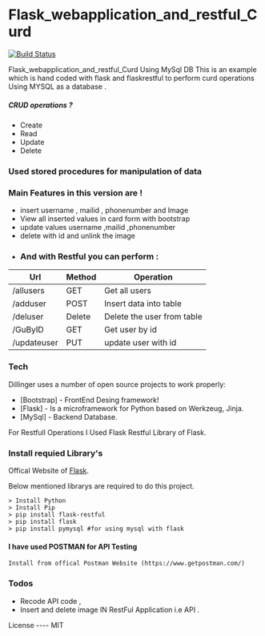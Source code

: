 # Flask_webapplication_and_restful_Curd

[![Build Status](https://travis-ci.org/joemccann/dillinger.svg?branch=master)](https://travis-ci.org/joemccann/dillinger)

Flask_webapplication_and_restful_Curd Using MySql DB
This is an example which is hand coded with flask and flaskrestful to perform curd operations Using MYSQL as a database .
##### CRUD operations ?
  - Create
  - Read
  - Update
  - Delete
### Used stored procedures for manipulation of data
### Main Features in this version are !

  - insert username , mailid , phonenumber and Image
  - View all inserted values in card form with bootstrap
  - update values username ,mailid ,phonenumber 
  - delete with id and unlink the image 
  - ### And with Restful you can perform :
  | Url | Method | Operation|
 | ------ | ---- | ----- |
| /allusers | GET |Get all users |
| /adduser | POST | Insert data into table |
| /deluser | Delete | Delete the user from table |
| /GuByID | GET | Get user by id |
| /updateuser | PUT | update user with id |


### Tech

Dillinger uses a number of open source projects to work properly:

* [Bootstrap] - FrontEnd Desing framework!
* [Flask] - Is a microframework for Python based on Werkzeug, Jinja. 
* [MySql] - Backend Database.

For Restfull Operations I Used Flask Restful Library of Flask.

### Install requied Library's 

Offical Website of [Flask](https://flask.pocoo.org/).

Below mentioned librarys are required to do this project.

```win
> Install Python
> Install Pip
> pip install flask-restful
> pip install flask
> pip install pymysql #for using mysql with flask
```
#### I have used POSTMAN for API Testing 
``` 
Install from offical Postman Website (https://www.getpostman.com/)
````
### Todos
 - Recode API code , 
 - Insert and delete image IN RestFul Application i.e API .

License
---- MIT

